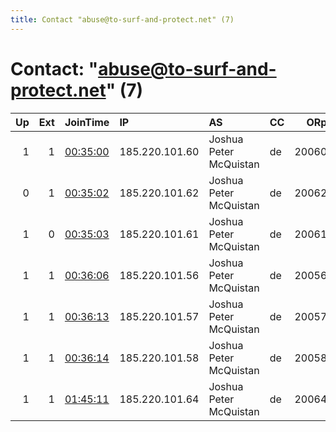 ```yaml
---
title: Contact "abuse@to-surf-and-protect.net" (7)
---
```


# Contact: "abuse@to-surf-and-protect.net" (7)

|   Up |   Ext | JoinTime                                                                                            | IP             | AS                     | CC   |   ORp |   Dirp | OS    | Version   | Nickname         |   eFamMembers |
|-----:|------:|:----------------------------------------------------------------------------------------------------|:---------------|:-----------------------|:-----|------:|-------:|:------|:----------|:-----------------|--------------:|
|    1 |     1 | [00:35:00](https://metrics.torproject.org/rs.html#details/0B3C8C2B2B1A1CA4429B9649F533BEB4D7470AEA) | 185.220.101.60 | Joshua Peter McQuistan | de   | 20060 |  10060 | Linux | 0.3.3.9   | niftyboglemming  |            49 |
|    0 |     1 | [00:35:02](https://metrics.torproject.org/rs.html#details/B86A99FFE129A16855AAFF6D617D6A7E6921A27F) | 185.220.101.62 | Joshua Peter McQuistan | de   | 20062 |  10062 | Linux | 0.3.3.9   | niftylagurus     |             1 |
|    1 |     0 | [00:35:03](https://metrics.torproject.org/rs.html#details/EDC4243F57F9B856B400398D5F6C354F8408EEA9) | 185.220.101.61 | Joshua Peter McQuistan | de   | 20061 |  10061 | Linux | 0.3.3.9   | niftyjunipervole |            49 |
|    1 |     1 | [00:36:06](https://metrics.torproject.org/rs.html#details/C00C28C2B1A7D8038517626CECA9BCB23B0A31D2) | 185.220.101.56 | Joshua Peter McQuistan | de   | 20056 |  10056 | Linux | 0.3.3.9   | niftybankvole    |             1 |
|    1 |     1 | [00:36:13](https://metrics.torproject.org/rs.html#details/E013CC98CCC1E6AFDCFC9681A53DC2DEFE5D4CCC) | 185.220.101.57 | Joshua Peter McQuistan | de   | 20057 |  10057 | Linux | 0.3.3.9   | niftyblythsvole  |            49 |
|    1 |     1 | [00:36:14](https://metrics.torproject.org/rs.html#details/CD97DD0842A79184A7D057ECACEF7408C239C710) | 185.220.101.58 | Joshua Peter McQuistan | de   | 20058 |  10058 | Linux | 0.3.4.9   | niftychionomy    |            49 |
|    1 |     1 | [01:45:11](https://metrics.torproject.org/rs.html#details/3F129FB71EB2B019B47403A5552EB2D40E5369F2) | 185.220.101.64 | Joshua Peter McQuistan | de   | 20064 |  10064 | Linux | 0.3.3.9   | niftydormouse    |            49 |
